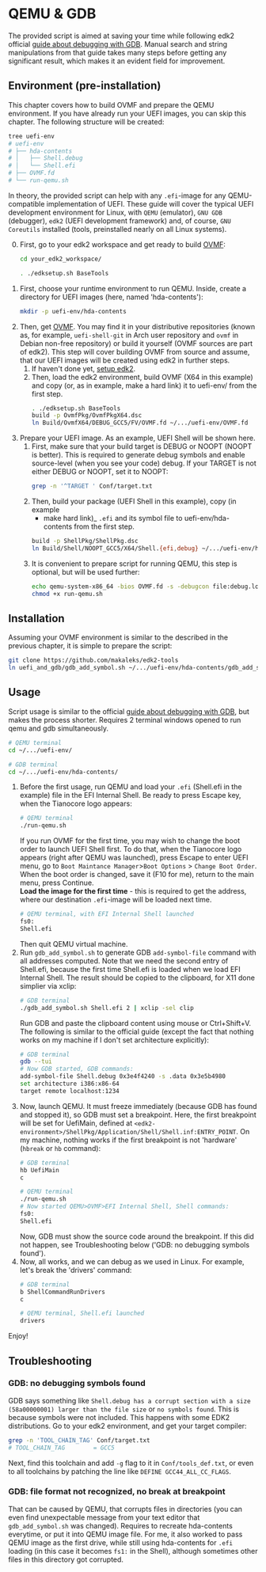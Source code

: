 # QEMU & GDB

The provided script is aimed at saving your time while following edk2 official
[guide about debugging with GDB]. Manual search and string manipulations from
that guide takes many steps before getting any significant result, which makes
it an evident field for improvement.

## Environment (pre-installation)

This chapter covers how to build OVMF and prepare the QEMU environment. If you
have already run your UEFI images, you can skip this chapter. The following
structure will be created:
``` bash
tree uefi-env
# uefi-env
# ├── hda-contents
# │   ├── Shell.debug
# │   └── Shell.efi
# ├── OVMF.fd
# └── run-qemu.sh
```

In theory, the provided script can help with any `.efi`-image for any
QEMU-compatible implementation of UEFI. These guide will cover the typical UEFI
development environment for Linux, with `QEMU` (emulator), `GNU GDB` (debugger),
`edk2` (UEFI development framework) and, of course, `GNU Coreutils` installed
(tools, preinstalled nearly on all Linux systems).

0. First, go to your edk2 workspace and get ready to build [OVMF]:
   ```bash
   cd your_edk2_workspace/
   ```
   ```bash
   . ./edksetup.sh BaseTools
   ```
1. First, choose your runtime environment to run QEMU. Inside, create a
   directory for UEFI images (here, named 'hda-contents'):
   ```bash
   mkdir -p uefi-env/hda-contents
   ```
2. Then, get [OVMF]. You may find it in your distributive repositories (known
   as, for example, `uefi-shell-git` in Arch user repository and `ovmf` in
   Debian non-free repository) or build it yourself (OVMF sources are part of
   edk2). This step will cover building OVMF from source and assume, that our
   UEFI images will be created using edk2 in further steps.
   1. If haven't done yet, [setup edk2].
   2. Then, load the edk2 environment, build OVMF (X64 in this example) and
        copy (or, as in example, make a hard link) it to uefi-env/ from the 
        first step.
        ```bash
        . ./edksetup.sh BaseTools
        build -p OvmfPkg/OvmfPkgX64.dsc
        ln Build/OvmfX64/DEBUG_GCC5/FV/OVMF.fd ~/.../uefi-env/OVMF.fd
        ```
3. Prepare your UEFI image. As an example, UEFI Shell will be shown here.
   1. First, make sure that your build target is DEBUG or NOOPT (NOOPT is
        better). This is required to generate debug symbols and enable
        source-level (when you see your code) debug. If your TARGET is not
        either DEBUG or NOOPT, set it to NOOPT:
        ```bash
        grep -n '^TARGET ' Conf/target.txt
        ```
   2. Then, build your package (UEFI Shell in this example), copy (in example 
        - make hard link)_ `.efi` and its symbol file to
        uefi-env/hda-contents from the first step.
        ```bash
        build -p ShellPkg/ShellPkg.dsc
        ln Build/Shell/NOOPT_GCC5/X64/Shell.{efi,debug} ~/.../uefi-env/hda-contents/
        ```
   3. It is convenient to prepare script for running QEMU, this step is
        optional, but will be used further:
        ```bash
        echo qemu-system-x86_64 -bios OVMF.fd -s -debugcon file:debug.log -global isa-debugcon.iobase=0x402 -drive file=fat:rw:hda-contents,format=raw -m 1G -enable-kvm -cpu host -serial stdio > run-qemu.sh
        chmod +x run-qemu.sh
        ```

## Installation

Assuming your OVMF environment is similar to the described in the previous
chapter, it is simple to prepare the script:

```bash
git clone https://github.com/makaleks/edk2-tools
ln uefi_and_gdb/gdb_add_symbol.sh ~/.../uefi-env/hda-contents/gdb_add_symbol.sh
```

## Usage

Script usage is similar to the official [guide about debugging with GDB], but
makes the process shorter. Requires 2 terminal windows opened to run qemu and
gdb simultaneously.

```bash
# QEMU terminal
cd ~/.../uefi-env/
```

```bash
# GDB terminal
cd ~/.../uefi-env/hda-contents/
```

1. Before the first usage, run QEMU and load your `.efi` (Shell.efi in the
   example) file in the EFI Internal Shell. Be ready to press Escape key, when
   the Tianocore logo appears:
   ```bash
   # QEMU terminal
   ./run-qemu.sh
   ```
   If you run OVMF for the first time, you may wish to change the boot order to
   launch UEFI Shell first. To do that, when the Tianocore logo appears (right
   after QEMU was launched), press Escape to enter UEFI menu, go to `Boot
   Maintance Manager`>`Boot Options` > `Change Boot Order`. When the boot order
   is changed, save it (F10 for me), return to the main menu, press Continue.  
   **Load the image for the first time** - this is required to get the address,
   where our destination `.efi`-image will be loaded next time.
   ```bash
   # QEMU terminal, with EFI Internal Shell launched
   fs0:
   Shell.efi
   ```
   Then quit QEMU virtual machine.
2. Run `gdb_add_symbol.sh` to generate GDB `add-symbol-file` command with all
   addresses computed. Note that we need the second entry of Shell.efi, because
   the first time Shell.efi is loaded when we load EFI Internal Shell. The
   result should be copied to the clipboard, for X11 done simplier via xclip:
   ```bash
   # GDB terminal
   ./gdb_add_symbol.sh Shell.efi 2 | xclip -sel clip
   ```
   Run GDB and paste the clipboard content using mouse or Ctrl+Shift+V. The
   following is similar to the official guide (except the fact that nothing
   works on my machine if I don't set architecture explicitly):
   ```bash
   # GDB terminal
   gdb --tui
   # Now GDB started, GDB commands:
   add-symbol-file Shell.debug 0x3e4f4240 -s .data 0x3e5b4980
   set architecture i386:x86-64
   target remote localhost:1234
   ```
3. Now, launch QEMU. It must freeze immediately (because GDB has found and
   stopped it), so GDB must set a breakpoint. Here, the first breakpoint will be
   set for UefiMain, defined at
   `<edk2-environment>/ShellPkg/Application/Shell/Shell.inf:ENTRY_POINT`. On my
   machine, nothing works if the first breakpoint is not 'hardware' (`hbreak` or
   `hb` command):
   ```bash
   # GDB terminal
   hb UefiMain
   c
   ```
   ```bash
   # QEMU terminal
   ./run-qemu.sh
   # Now started QEMU>OVMF>EFI Internal Shell, Shell commands:
   fs0:
   Shell.efi
   ```
   Now, GDB must show the source code around the breakpoint. If this did not
   happen, see Troubleshooting below ('GDB: no debugging symbols found').
4. Now, all works, and we can debug as we used in Linux. For example, let's
   break the 'drivers' command:
   ```bash
   # GDB terminal
   b ShellCommandRunDrivers
   c
   ```
   ```bash
   # QEMU terminal, Shell.efi launched
   drivers
   ```

Enjoy!

## Troubleshooting

### GDB: no debugging symbols found
GDB says something like `Shell.debug has a corrupt section with a size 
(58a00000001) larger than the file size` or `no symbols found`. This is because
symbols were not included. This happens with some EDK2 distributions. Go to your
edk2 environment, and get your target compiler:
```bash
grep -n 'TOOL_CHAIN_TAG' Conf/target.txt
# TOOL_CHAIN_TAG        = GCC5
```
Next, find this toolchain and add `-g` flag to it in `Conf/tools_def.txt`, or 
even to all toolchains by patching the line like `DEFINE GCC44_ALL_CC_FLAGS`.

### GDB: file format not recognized, no break at breakpoint
That can be caused by QEMU, that corrupts files in directories (you can even
find unexpectable message from your text editor that `gdb_add_symbol.sh` was
changed). Requires to recreate hda-contents everytime, or put it into QEMU image
file. For me, it also worked to pass QEMU image as the first drive, while still
using hda-contents for `.efi` loading (in this case it becomes `fs1:` in the
Shell), although sometimes other files in this directory got corrupted.

[guide about debugging with GDB]: https://github.com/tianocore/tianocore.github.io/wiki/How-to-debug-OVMF-with-QEMU-using-GDB
[OVMF]: https://github.com/tianocore/tianocore.github.io/wiki/OVMF-FAQ#what-is-open-virtual-machine-firmware-ovmf
[setup edk2]: https://github.com/tianocore/tianocore.github.io/wiki/Common-instructions-for-Unix

